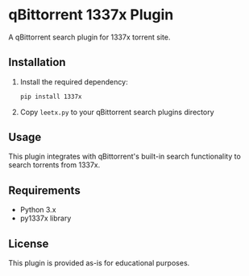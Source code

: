 # qBittorrent 1337x Plugin

A qBittorrent search plugin for 1337x torrent site.

## Installation

1. Install the required dependency:
   ```bash
   pip install 1337x
   ```

2. Copy `leetx.py` to your qBittorrent search plugins directory

## Usage

This plugin integrates with qBittorrent's built-in search functionality to search torrents from 1337x.

## Requirements

- Python 3.x
- py1337x library

## License

This plugin is provided as-is for educational purposes.